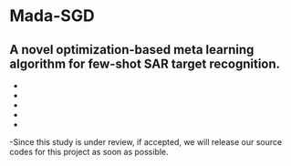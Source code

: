 # Mada-SGD
A novel optimization-based meta learning algorithm for few-shot SAR target recognition.
-
-
-
-
-
-
-Since this study is under review, if accepted, we will release our source codes for this project as soon as possible.
